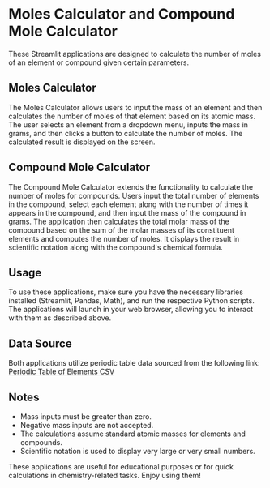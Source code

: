 # Moles Calculator and Compound Mole Calculator

These Streamlit applications are designed to calculate the number of moles of an element or compound given certain parameters. 

## Moles Calculator

The Moles Calculator allows users to input the mass of an element and then calculates the number of moles of that element based on its atomic mass. The user selects an element from a dropdown menu, inputs the mass in grams, and then clicks a button to calculate the number of moles. The calculated result is displayed on the screen.

## Compound Mole Calculator

The Compound Mole Calculator extends the functionality to calculate the number of moles for compounds. Users input the total number of elements in the compound, select each element along with the number of times it appears in the compound, and then input the mass of the compound in grams. The application then calculates the total molar mass of the compound based on the sum of the molar masses of its constituent elements and computes the number of moles. It displays the result in scientific notation along with the compound's chemical formula.

## Usage

To use these applications, make sure you have the necessary libraries installed (Streamlit, Pandas, Math), and run the respective Python scripts. The applications will launch in your web browser, allowing you to interact with them as described above.

## Data Source

Both applications utilize periodic table data sourced from the following link:
[Periodic Table of Elements CSV](https://gist.githubusercontent.com/GoodmanSciences/c2dd862cd38f21b0ad36b8f96b4bf1ee/raw/1d92663004489a5b6926e944c1b3d9ec5c40900e/Periodic%2520Table%2520of%2520Elements.csv)

## Notes

- Mass inputs must be greater than zero.
- Negative mass inputs are not accepted.
- The calculations assume standard atomic masses for elements and compounds.
- Scientific notation is used to display very large or very small numbers.

These applications are useful for educational purposes or for quick calculations in chemistry-related tasks. Enjoy using them!
